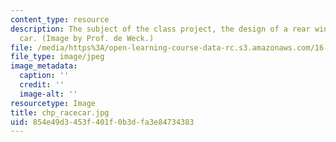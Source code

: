 ```yaml
---
content_type: resource
description: The subject of the class project, the design of a rear wing for a race
  car. (Image by Prof. de Weck.)
file: /media/https%3A/open-learning-course-data-rc.s3.amazonaws.com/16-810-engineering-design-and-rapid-prototyping-january-iap-2005/854e49d3453f401f0b3dfa3e84734383_chp_racecar.jpg
file_type: image/jpeg
image_metadata:
  caption: ''
  credit: ''
  image-alt: ''
resourcetype: Image
title: chp_racecar.jpg
uid: 854e49d3-453f-401f-0b3d-fa3e84734383
---
```

